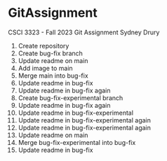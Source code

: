 # GitAssignment

CSCI 3323 - Fall 2023
Git Assignment
Sydney Drury

1. Create repository
2. Create bug-fix branch
3. Update readme on main
4. Add image to main
5. Merge main into bug-fix
6. Update readme in bug-fix
7. Update readme in bug-fix again
8. Create bug-fix-experimental branch
9. Update readme in bug-fix again
10. Update readme in bug-fix-experimental
11. Update readme in bug-fix-experimental again
12. Update readme in bug-fix-experimental again
13. Update readme on main
14. Merge bug-fix-experimental into bug-fix
15. Update readme in bug-fix
